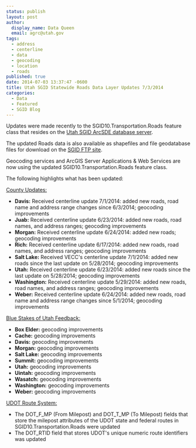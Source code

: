```yaml
---
status: publish
layout: post
author:
  display_name: Data Queen
  email: agrc@utah.gov
tags:
  - address
  - centerline
  - data
  - geocoding
  - location
  - roads
published: true
date: 2014-07-03 13:37:47 -0600
title: Utah SGID Statewide Roads Data Layer Updates 7/3/2014
categories:
  - Data
  - Featured
  - SGID Blog
---
```

<p>Updates were made recently to the SGID10.Transportation.Roads feature class that resides on the <a href="{{ "/data/how-to-connect-to-the-sgid-via-sde/" | prepend: site.baseurl }}">Utah SGID ArcSDE database server</a>.</p>
<p>The updated Roads data is also available as shapefiles and file geodatabase files for download on the <a href="ftp://ftp.agrc.utah.gov/UtahSGID_Vector/UTM12_NAD83/TRANSPORTATION/PackagedData/_Statewide/UtahRoadAndHighwaySystem/">SGID FTP site</a>.</p>
<p>Geocoding services and ArcGIS Server Applications & Web Services are now using the updated SGID10.Transportation.Roads feature class.</p>
<p>The following highlights what has been updated:</p>
<p><span style="text-decoration: underline;">County Updates:</span></p>
<ul>
<li><strong>Davis:</strong> Received centerline update 7/1/2014: added new roads, road name and address range changes since 6/3/2014; geocoding improvements</li>
<li><strong>Juab:</strong> Received centerline update 6/23/2014: added new roads, road names, and address ranges; geocoding improvements</li>
<li><strong>Morgan:</strong> Received centerline update 6/24/2014: added new roads; geocoding improvements</li>
<li><strong>Rich:</strong> Received centerline update 6/17/2014: added new roads, road names, and address ranges; geocoding improvements</li>
<li><strong>Salt Lake:</strong> Received VECC's centerline update 7/1/2014: added new roads since the last update on 5/28/2014; geocoding improvements</li>
<li><strong>Utah:</strong> Received centerline update 6/23/2014: added new roads since the last update on 5/28/2014; geocoding improvements</li>
<li><strong>Washington:</strong> Received centerline update 5/29/2014: added new roads, road names, and address ranges; geocoding improvements</li>
<li><strong>Weber:</strong> Received centerline update 6/24/2014: added new roads, road name and address range changes since 5/1/2014; geocoding improvements</li>
</ul>
<p><span style="text-decoration: underline;">Blue Stakes of Utah Feedback:</span></p>
<ul>
<li><strong>Box Elder:</strong> geocoding improvements</li>
<li><strong>Cache:</strong> geocoding improvements</li>
<li><strong>Davis:</strong> geocoding improvements</li>
<li><strong>Morgan:</strong> geocoding improvements</li>
<li><strong>Salt Lake:</strong> geocoding improvements</li>
<li><strong>Summit:</strong> geocoding improvements</li>
<li><strong>Utah:</strong> geocoding improvements</li>
<li><strong>Uintah:</strong> geocoding improvements</li>
<li><strong>Wasatch:</strong> geocoding improvements</li>
<li><strong>Washington:</strong> geocoding improvements</li>
<li><strong>Weber:</strong> geocoding improvements</li>
</ul>
<p><span style="text-decoration: underline;">UDOT Route System:</span></p>
<ul>
<li>The DOT_F_MP (From Milepost) and DOT_T_MP (To Milepost) fields that store the milepost attributes of the UDOT state and federal routes in SGID10.Transportation.Roads were updated</li>
<li>The DOT_RTID field that stores UDOT's unique numeric route identifiers was updated</li>
</ul>
</ul>
</ul>

